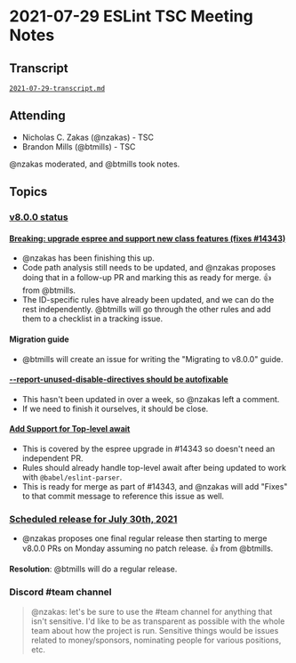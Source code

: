 # 2021-07-29 ESLint TSC Meeting Notes

## Transcript

[`2021-07-29-transcript.md`](2021-07-29-transcript.md)

## Attending

* Nicholas C. Zakas (@nzakas) - TSC
* Brandon Mills (@btmills) - TSC

@nzakas moderated, and @btmills took notes.

## Topics

### [v8.0.0 status](https://github.com/eslint/eslint/projects/8)

#### [Breaking: upgrade espree and support new class features (fixes #14343)](https://github.com/eslint/eslint/pull/14591)

* @nzakas has been finishing this up.
* Code path analysis still needs to be updated, and @nzakas proposes doing that in a follow-up PR and marking this as ready for merge. :+1: from @btmills.
* The ID-specific rules have already been updated, and we can do the rest independently. @btmills will go through the other rules and add them to a checklist in a tracking issue.

#### Migration guide

* @btmills will create an issue for writing the "Migrating to v8.0.0" guide.

#### [--report-unused-disable-directives should be autofixable](https://github.com/eslint/eslint/issues/11815)

* This hasn't been updated in over a week, so @nzakas left a comment.
* If we need to finish it ourselves, it should be close.

#### [Add Support for Top-level await](https://github.com/eslint/eslint/issues/14632)

* This is covered by the espree upgrade in #14343 so doesn't need an independent PR.
* Rules should already handle top-level await after being updated to work with `@babel/eslint-parser`.
* This is ready for merge as part of #14343, and @nzakas will add "Fixes" to that commit message to reference this issue as well.

### [Scheduled release for July 30th, 2021](https://github.com/eslint/eslint/issues/14812)

* @nzakas proposes one final regular release then starting to merge v8.0.0 PRs on Monday assuming no patch release. :+1: from @btmills.

**Resolution**: @btmills will do a regular release.

### Discord #team channel

> @nzakas: let's be sure to use the #team channel for anything that isn't sensitive. I'd like to be as transparent as possible with the whole team about how the project is run. Sensitive things would be issues related to money/sponsors, nominating people for various positions, etc.
